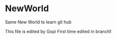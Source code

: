 # NewWorld
Same New World to learn git hub

This file is edited by Gopi
First time edited in branch1
